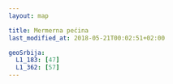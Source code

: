 ```yaml
---
layout: map

title: Mermerna pećina
last_modified_at: 2018-05-21T00:02:51+02:00

geoSrbija:
  L1_183: [47]
  L1_362: [57]
---
```

